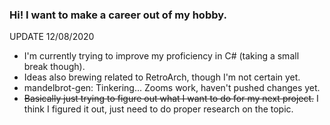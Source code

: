 ### Hi! I want to make a career out of my hobby.

UPDATE 12/08/2020
- I'm currently trying to improve my proficiency in C# (taking a small break though).
- Ideas also brewing related to RetroArch, though I'm not certain yet.
- mandelbrot-gen: Tinkering... Zooms work, haven't pushed changes yet.
- ~~Basically just trying to figure out what I want to do for my next project.~~ I think I figured it out, just need to do proper research on the topic.


<!--
**mrniceguy127/mrniceguy127** is a ✨ _special_ ✨ repository because its `README.md` (this file) appears on your GitHub profile.
-->
